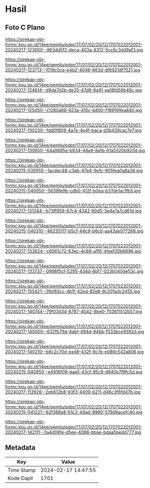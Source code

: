 # Hasil

## Foto C Plano

https://sirekap-obj-formc.kpu.go.id/14ee/pemilu/pdpr/17/07/02/20/12/1707022012001-20240217-123000--963dd5f2-deca-403a-8312-5cc6c3dd9af3.jpg

https://sirekap-obj-formc.kpu.go.id/14ee/pemilu/pdpr/17/07/02/20/12/1707022012001-20240217-123713--1019c0ce-e4b2-4049-863d-df6921df7521.jpg

https://sirekap-obj-formc.kpu.go.id/14ee/pemilu/pdpr/17/07/02/20/12/1707022012001-20240217-124614--d9da7d2b-de35-47d9-8a91-ea18fd59b49c.jpg

https://sirekap-obj-formc.kpu.go.id/14ee/pemilu/pdpr/17/07/02/20/12/1707022012001-20240217-125450--c1280a88-623a-410c-b800-f189199ea840.jpg

https://sirekap-obj-formc.kpu.go.id/14ee/pemilu/pdpr/17/07/02/20/12/1707022012001-20240217-130230--fdd0f809-4a7e-4e4f-baca-d3b439cac7e7.jpg

https://sirekap-obj-formc.kpu.go.id/14ee/pemilu/pdpr/17/07/02/20/12/1707022012001-20240217-130650--64a9885e-b934-48a9-8a1b-61a5320b920d.jpg

https://sirekap-obj-formc.kpu.go.id/14ee/pemilu/pdpr/17/07/02/20/12/1707022012001-20240215-035955--1acdec48-c3ab-47e4-9e1c-905fea0a8a36.jpg

https://sirekap-obj-formc.kpu.go.id/14ee/pemilu/pdpr/17/07/02/20/12/1707022012001-20240215-040050--5639fe9b-cdb0-412f-b0ea-b37de1ac1fb5.jpg

https://sirekap-obj-formc.kpu.go.id/14ee/pemilu/pdpr/17/07/02/20/12/1707022012001-20240217-131244--b73ff858-67c4-4342-90d5-3e4e7a7cd61d.jpg

https://sirekap-obj-formc.kpu.go.id/14ee/pemilu/pdpr/17/07/02/20/12/1707022012001-20240215-040310--46235117-b5cf-44c9-b6cb-aa43ae077268.jpg

https://sirekap-obj-formc.kpu.go.id/14ee/pemilu/pdpr/17/07/02/20/12/1707022012001-20240217-133624--c6561c72-63ec-4c69-a1f6-4feef30b6896.jpg

https://sirekap-obj-formc.kpu.go.id/14ee/pemilu/pdpr/17/07/02/20/12/1707022012001-20240217-133737--0998f5cf-5295-434d-8bf7-023b040de53c.jpg

https://sirekap-obj-formc.kpu.go.id/14ee/pemilu/pdpr/17/07/02/20/12/1707022012001-20240217-135421--3fbf83cc-4b1f-42ed-82e8-9c201a3c2455.jpg

https://sirekap-obj-formc.kpu.go.id/14ee/pemilu/pdpr/17/07/02/20/12/1707022012001-20240217-140744--79f03d34-8787-4042-8be0-703611512b57.jpg

https://sirekap-obj-formc.kpu.go.id/14ee/pemilu/pdpr/17/07/02/20/12/1707022012001-20240217-140000--632fb79d-4abf-494d-94bb-f533bce9592d.jpg

https://sirekap-obj-formc.kpu.go.id/14ee/pemilu/pdpr/17/07/02/20/12/1707022012001-20240217-140210--b8c2c70d-ea48-432f-9c7e-e086c542a806.jpg

https://sirekap-obj-formc.kpu.go.id/14ee/pemilu/pdpr/17/07/02/20/12/1707022012001-20240215-040950--e4916f09-daa5-43cf-95c9-d940e7f9fc5d.jpg

https://sirekap-obj-formc.kpu.go.id/14ee/pemilu/pdpr/17/07/02/20/12/1707022012001-20240217-112926--2eb612b8-93f3-4409-b211-d46c3f6fd47b.jpg

https://sirekap-obj-formc.kpu.go.id/14ee/pemilu/pdpr/17/07/02/20/12/1707022012001-20240215-041221--62f388a8-61c2-44ad-9980-579d9acefc40.jpg

https://sirekap-obj-formc.kpu.go.id/14ee/pemilu/pdpr/17/07/02/20/12/1707022012001-20240217-142111--3a4d08fe-d5ee-4088-bbae-bdaa5bedd777.jpg


## Metadata

| Key        | Value               |
| ---------- | ------------------- |
| Time Stamp | 2024-02-17 14:47:55 |
| Kode Dapil | 1701                |



